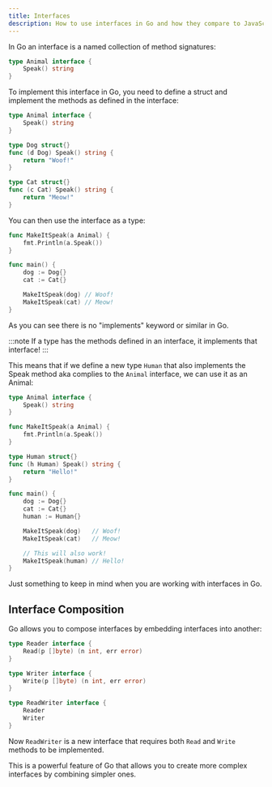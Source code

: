 ```yaml
---
title: Interfaces
description: How to use interfaces in Go and how they compare to JavaScript/TypeScript.
---
```


In Go an interface is a named collection of method signatures:

```go title="interface.go"
type Animal interface {
    Speak() string
}
```

To implement this interface in Go, you need to define a struct and implement the methods as defined in the interface:

```go title="interface.go"
type Animal interface {
    Speak() string
}

type Dog struct{}
func (d Dog) Speak() string {
    return "Woof!"
}

type Cat struct{}
func (c Cat) Speak() string {
    return "Meow!"
}
```

You can then use the interface as a type:

```go title="interface.go"
func MakeItSpeak(a Animal) {
    fmt.Println(a.Speak())
}

func main() {
    dog := Dog{}
    cat := Cat{}

    MakeItSpeak(dog) // Woof!
    MakeItSpeak(cat) // Meow!
}
```

As you can see there is no "implements" keyword or similar in Go.

:::note
If a type has the methods defined in an interface, it implements that interface!
:::

This means that if we define a new type `Human` that also implements the Speak method aka complies to the `Animal` interface, we can use it as an Animal:

```go title="interface.go" {9-12}
type Animal interface {
    Speak() string
}

func MakeItSpeak(a Animal) {
    fmt.Println(a.Speak())
}

type Human struct{}
func (h Human) Speak() string {
    return "Hello!"
}

func main() {
    dog := Dog{}
    cat := Cat{}
    human := Human{}

    MakeItSpeak(dog)   // Woof!
    MakeItSpeak(cat)   // Meow!

    // This will also work!
    MakeItSpeak(human) // Hello!
}
```

Just something to keep in mind when you are working with interfaces in Go.

## Interface Composition

Go allows you to compose interfaces by embedding interfaces into another:

```go title="interface.go"
type Reader interface {
    Read(p []byte) (n int, err error)
}

type Writer interface {
    Write(p []byte) (n int, err error)
}

type ReadWriter interface {
    Reader
    Writer
}
```

Now `ReadWriter` is a new interface that requires both `Read` and `Write` methods to be implemented.

This is a powerful feature of Go that allows you to create more complex interfaces by combining simpler ones.
